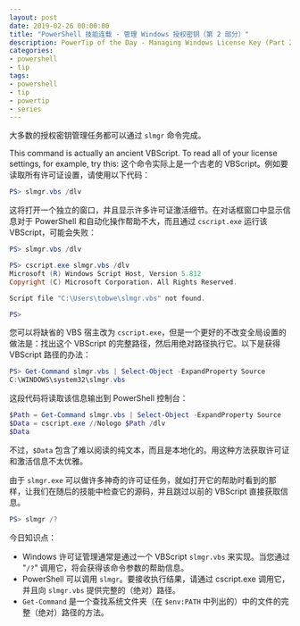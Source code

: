 ```yaml
---
layout: post
date: 2019-02-26 00:00:00
title: "PowerShell 技能连载 - 管理 Windows 授权密钥（第 2 部分）"
description: PowerTip of the Day - Managing Windows License Key (Part 2)
categories:
- powershell
- tip
tags:
- powershell
- tip
- powertip
- series
---
```

大多数的授权密钥管理任务都可以通过 `slmgr` 命令完成。

This command is actually an ancient VBScript. To read all of your license settings, for example, try this:
这个命令实际上是一个古老的 VBScript。例如要读取所有许可证设置，请使用以下代码：

```powershell
PS> slmgr.vbs /dlv
```

这将打开一个独立的窗口，并且显示许多许可证激活细节。在对话框窗口中显示信息对于 PowerShell 和自动化操作帮助不大，而且通过 `cscript.exe` 运行该 VBScript，可能会失败：

```powershell
PS> slmgr.vbs /dlv

PS> cscript.exe slmgr.vbs /dlv
Microsoft (R) Windows Script Host, Version 5.812
Copyright (C) Microsoft Corporation. All Rights Reserved.

Script file "C:\Users\tobwe\slmgr.vbs" not found.

PS> 
```

您可以将缺省的 VBS 宿主改为 `cscript.exe`，但是一个更好的不改变全局设置的做法是：找出这个 VBScript 的完整路径，然后用绝对路径执行它。以下是获得 VBScript 路径的办法：

```powershell
PS> Get-Command slmgr.vbs | Select-Object -ExpandProperty Source
C:\WINDOWS\system32\slmgr.vbs
```

这段代码将读取该信息输出到 PowerShell 控制台： 

```powershell
$Path = Get-Command slmgr.vbs | Select-Object -ExpandProperty Source
$Data = cscript.exe //Nologo $Path /dlv
$Data 
```

不过，`$Data` 包含了难以阅读的纯文本，而且是本地化的。用这种方法获取许可证和激活信息不太优雅。

由于 `slmgr.exe` 可以做许多神奇的许可证任务，就如打开它的帮助时看到的那样，让我们在随后的技能中检查它的源码，并且跳过以前的 VBScript 直接获取信息。

```powershell
PS> slmgr /?  
```

今日知识点：

* Windows 许可证管理通常是通过一个 VBScript `slmgr.vbs` 来实现。当您通过 "`/?`" 调用它，将会获得该命令参数的帮助信息。
* PowerShell 可以调用 `slmgr`。要接收执行结果，请通过 cscript.exe 调用它，并且向 `slmgr.vbs` 提供完整的（绝对）路径。
* `Get-Command` 是一个查找系统文件夹（在 `$env:PATH` 中列出的）中的文件的完整（绝对）路径的方法。

<!--本文国际来源：[Managing Windows License Key (Part 2)](https://community.idera.com/database-tools/powershell/powertips/b/tips/posts/managing-windows-license-key-part-2)-->
